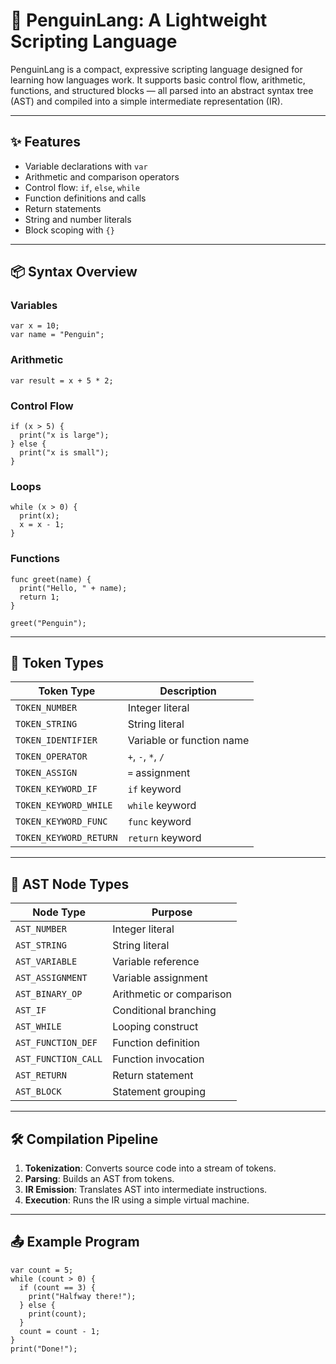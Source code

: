 # 🐧 PenguinLang: A Lightweight Scripting Language

PenguinLang is a compact, expressive scripting language designed for learning how languages work. It supports basic control flow, arithmetic, functions, and structured blocks — all parsed into an abstract syntax tree (AST) and compiled into a simple intermediate representation (IR).

---

## ✨ Features

- Variable declarations with `var`
- Arithmetic and comparison operators
- Control flow: `if`, `else`, `while`
- Function definitions and calls
- Return statements
- String and number literals
- Block scoping with `{}`

---

## 📦 Syntax Overview

### Variables

```penguin
var x = 10;
var name = "Penguin";
```

### Arithmetic

```penguin
var result = x + 5 * 2;
```

### Control Flow

```penguin
if (x > 5) {
  print("x is large");
} else {
  print("x is small");
}
```

### Loops

```penguin
while (x > 0) {
  print(x);
  x = x - 1;
}
```

### Functions

```penguin
func greet(name) {
  print("Hello, " + name);
  return 1;
}

greet("Penguin");
```

---

## 🧠 Token Types

| Token Type             | Description               |
| ---------------------- | ------------------------- |
| `TOKEN_NUMBER`         | Integer literal           |
| `TOKEN_STRING`         | String literal            |
| `TOKEN_IDENTIFIER`     | Variable or function name |
| `TOKEN_OPERATOR`       | `+`, `-`, `*`, `/`        |
| `TOKEN_ASSIGN`         | `=` assignment            |
| `TOKEN_KEYWORD_IF`     | `if` keyword              |
| `TOKEN_KEYWORD_WHILE`  | `while` keyword           |
| `TOKEN_KEYWORD_FUNC`   | `func` keyword            |
| `TOKEN_KEYWORD_RETURN` | `return` keyword          |

---

## 🌲 AST Node Types

| Node Type           | Purpose                  |
| ------------------- | ------------------------ |
| `AST_NUMBER`        | Integer literal          |
| `AST_STRING`        | String literal           |
| `AST_VARIABLE`      | Variable reference       |
| `AST_ASSIGNMENT`    | Variable assignment      |
| `AST_BINARY_OP`     | Arithmetic or comparison |
| `AST_IF`            | Conditional branching    |
| `AST_WHILE`         | Looping construct        |
| `AST_FUNCTION_DEF`  | Function definition      |
| `AST_FUNCTION_CALL` | Function invocation      |
| `AST_RETURN`        | Return statement         |
| `AST_BLOCK`         | Statement grouping       |

---

## 🛠️ Compilation Pipeline

1. **Tokenization**: Converts source code into a stream of tokens.
2. **Parsing**: Builds an AST from tokens.
3. **IR Emission**: Translates AST into intermediate instructions.
4. **Execution**: Runs the IR using a simple virtual machine.

---

## 📤 Example Program

```penguin
var count = 5;
while (count > 0) {
  if (count == 3) {
    print("Halfway there!");
  } else {
    print(count);
  }
  count = count - 1;
}
print("Done!");
```